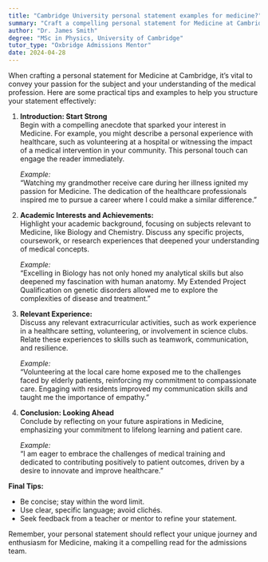 ```yaml
---
title: "Cambridge University personal statement examples for medicine?"
summary: "Craft a compelling personal statement for Medicine at Cambridge by showcasing your passion, relevant experiences, and future aspirations in healthcare."
author: "Dr. James Smith"
degree: "MSc in Physics, University of Cambridge"
tutor_type: "Oxbridge Admissions Mentor"
date: 2024-04-28
---
```


When crafting a personal statement for Medicine at Cambridge, it’s vital to convey your passion for the subject and your understanding of the medical profession. Here are some practical tips and examples to help you structure your statement effectively:

1. **Introduction: Start Strong**  
   Begin with a compelling anecdote that sparked your interest in Medicine. For example, you might describe a personal experience with healthcare, such as volunteering at a hospital or witnessing the impact of a medical intervention in your community. This personal touch can engage the reader immediately.

   *Example:*  
   “Watching my grandmother receive care during her illness ignited my passion for Medicine. The dedication of the healthcare professionals inspired me to pursue a career where I could make a similar difference.”

2. **Academic Interests and Achievements:**  
   Highlight your academic background, focusing on subjects relevant to Medicine, like Biology and Chemistry. Discuss any specific projects, coursework, or research experiences that deepened your understanding of medical concepts.

   *Example:*  
   “Excelling in Biology has not only honed my analytical skills but also deepened my fascination with human anatomy. My Extended Project Qualification on genetic disorders allowed me to explore the complexities of disease and treatment.”

3. **Relevant Experience:**  
   Discuss any relevant extracurricular activities, such as work experience in a healthcare setting, volunteering, or involvement in science clubs. Relate these experiences to skills such as teamwork, communication, and resilience.

   *Example:*  
   “Volunteering at the local care home exposed me to the challenges faced by elderly patients, reinforcing my commitment to compassionate care. Engaging with residents improved my communication skills and taught me the importance of empathy.”

4. **Conclusion: Looking Ahead**  
   Conclude by reflecting on your future aspirations in Medicine, emphasizing your commitment to lifelong learning and patient care.

   *Example:*  
   “I am eager to embrace the challenges of medical training and dedicated to contributing positively to patient outcomes, driven by a desire to innovate and improve healthcare.”

**Final Tips:**  
- Be concise; stay within the word limit.  
- Use clear, specific language; avoid clichés.  
- Seek feedback from a teacher or mentor to refine your statement.

Remember, your personal statement should reflect your unique journey and enthusiasm for Medicine, making it a compelling read for the admissions team.
    